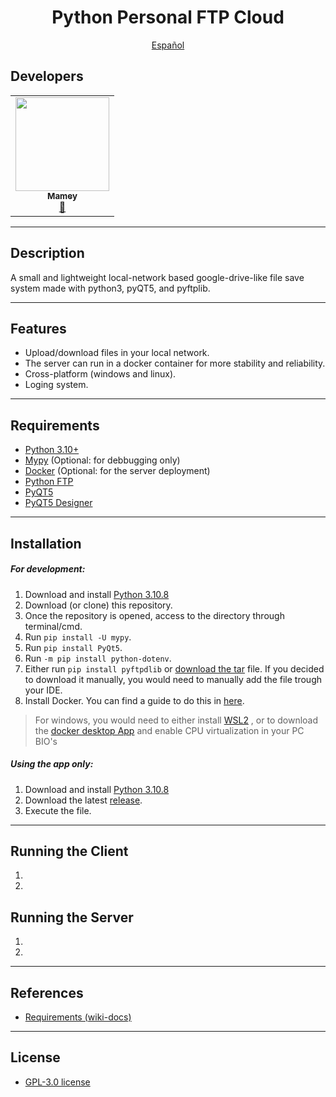 <p align="center">
    <h1 align="center"/> Python Personal FTP Cloud </h1>
</p>

<p align="center">
    <a href="/docs/readme_es.md"> Español </a>
</p>


## Developers
<table align="center">
<tbody>
<tr>
<td align="center"><a href="https://github.com/ImMamey" rel="nofollow"><img src="https://avatars.githubusercontent.com/u/32584037?v=4" width="150px;" alt="" style="max-width:100%;"><br><sub><b>Mamey</b></sub></a><br><a href="https://github.com/ImMamey/python-personal-cloud-ftp/commits?author=ImMamey" title="Commits"><g-emoji class="g-emoji" alias="book" fallback-src="https://github.githubassets.com/images/icons/emoji/unicode/1f4d6.png">📖</g-emoji></a></td>
</tr>
</tbody>
</table>

---


## Description
 A small and lightweight local-network based google-drive-like file save system made with python3, pyQT5, and pyftplib.


---
## Features
* Upload/download files in your local network.
* The server can run in a docker container for more stability and reliability.
* Cross-platform (windows and linux).
* Loging system.
---


## Requirements
* [Python 3.10+](https://www.python.org/downloads/)
* [Mypy](http://mypy-lang.org/) (Optional: for debbugging only)
* [Docker](https://www.docker.com/) (Optional: for the server deployment)
* [Python FTP](https://github.com/giampaolo/pyftpdlib)
* [PyQT5](https://pypi.org/project/PyQt5/)
* [PyQT5 Designer](https://build-system.fman.io/qt-designer-download)
---
## Installation
##### For development:
1. Download and install [Python 3.10.8](https://www.python.org/downloads/)
2. Download (or clone) this repository.
3. Once the repository is opened, access to the directory through terminal/cmd.
4. Run `pip install -U mypy`.
5. Run `pip install PyQt5`.
6. Run `-m pip install python-dotenv`.
7. Either run `pip install pyftpdlib` or [download the tar](https://pypi.org/project/pyftpdlib/#files) file. If you decided to download it manually, you would need to manually add the file trough your IDE.
8. Install Docker. You can find a guide to do this in [here](https://docs.docker.com/engine/install/ubuntu/). 
>    For windows, you would need to either install [WSL2](https://learn.microsoft.com/en-us/windows/wsl/install) , or to download the [docker desktop App](https://www.docker.com/products/docker-desktop/) and enable CPU virtualization in your PC BIO's
##### Using the app only:
1. Download and install [Python 3.10.8](https://www.python.org/downloads/)
2. Download the latest [release]().
3. Execute the file.


---




## Running the Client
1. 
2. 

## Running the Server
1.
2.

---


## References
* [Requirements (wiki-docs)]()

---
## License
* [GPL-3.0 license](https://github.com/ImMamey/python-personal-cloud-ftp/blob/master/LICENSE.md)

